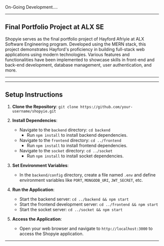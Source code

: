 On-Going Development....

---

## Final Portfolio Project at ALX SE

Shopyie serves as the final portfolio project of Hayford Afriyie at ALX Software Engineering program. Developed using the MERN stack, this project demonstrates Hayford's proficiency in building full-stack web applications using modern technologies. Various features and functionalities have been implemented to showcase skills in front-end and back-end development, database management, user authentication, and more.

---


---

## Setup Instructions

1. **Clone the Repository**: `git clone https://github.com/your-username/shopyie.git`

2. **Install Dependencies**: 
   - Navigate to the `backend` directory: `cd backend` 
     - Run `npm install` to install backend dependencies.
   - Navigate to the `frontend` directory: `cd ../frontend` 
     - Run `npm install` to install frontend dependencies.
   - Navigate to the `socket` directory: `cd ../socket` 
     - Run `npm install` to install socket dependencies.

3. **Set Environment Variables**:
   - In the `backend/config` directory, create a file named `.env` and define environment variables like `PORT`, `MONGODB_URI`, `JWT_SECRET`, etc.

4. **Run the Application**:
   - Start the backend server: `cd ../backend && npm start`
   - Start the frontend development server: `cd ../frontend && npm start`
   - Start the socket server: `cd ../socket && npm start`

5. **Access the Application**:
   - Open your web browser and navigate to `http://localhost:3000` to access the Shopyie application.

---

